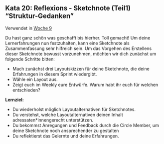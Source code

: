 ## Kata 20: Reflexions - Sketchnote (Teil1) “Struktur-Gedanken”

Verwendet in [Woche 9](0410_Woche_09.md)

Du hast ganz schön was geschafft bis hierher. Toll gemacht! Um deine Lernerfahrungen nun festzuhalten, kann eine Sketchnote als Zusammenfassung sehr hilfreich sein. Um das Vorgehen des Erstellens dieser Sketchnote bewusst vorzunehmen, möchten wir dich zunächst um folgende Schritte bitten:

- Mach zunächst drei Layoutskizzen für deine Sketchnote, die deine Erfahrungen in diesem Sprint wiedergibt.
- Wähle ein Layout aus.
- Zeigt euch im Weekly eure Entwürfe. Warum habt ihr euch für welchen entschieden?

**Lernziel:**

- Du wiederholst möglich Layoutalternativen für Sketchnotes.
- Du verstehst, welche Layoutalternativen deinen Inhalt adressaten\*innengerecht unterstützen.
- Du bekommst Anregungen und Feedback durch die Circle Member, um deine Sketchnote noch ansprechender zu gestalten
- Du reflektierst das Gelernte und deine Erfahrungen.